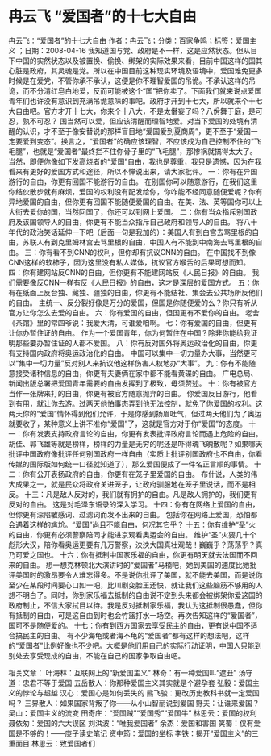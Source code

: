 # 冉云飞  “爱国者”的十七大自由

冉云飞：“爱国者”的十七大自由
作者：冉云飞；分类：百家争鸣；标签：爱国主义 ；日期：2008-04-16
我知道国与党、政府是不一样，这是应然状态。但从目下中国的实然状态以及被置换、偷换、绑架的实际效果来看，目前中国这样的国其心脏是政府，其灵魂是党。所以在中国目前这种现实环境及语境中，爱国难免更多时候是在爱党，不管你承不承认，这便是你不理智爱国的吊诡。不承认这样的吊诡，而不分清红皂白地爱，反而可能被这个“国”把你卖了。下面我们就来说点爱国青年们也许没有意识到充满吊诡意味的事吧。政府才开到十七大，所以就来个十七大自由吧。官方才开十七大，你来个十八大，不是太僭妄了吗？八佾舞于庭，是可忍，孰不可忍？
国当然可以爱，但应该清醒而理智地爱。对当下爱国的处境有清醒的认识，才不至于像安替说的那样盲目地“爱国爱到夏商周”，更不至于“爱国一定要爱到变态”。换言之，“爱国者”的确应该理智，不应该成为自己控制不住的“飞毛腿”，也就是“爱国者”最终拦不住你骨子里的“飞毛腿”，那惨祸就搞得太大了。当然，即便你像如下发高烧者的“爱国”自由，我也是尊重，我只是遗憾，因为在我看来有更好的爱国方式和途径，所以不惮说出来，请大家批评。
一：你有在异国游行的自由，你更有回国不能游行的自由。
在别国你可以随意游行，在我们这里你结伙散步就有麻烦，爱国的权利没有配发给你，你咋能不经同意随便爱呢？你有异地爱国的自由，但你更有回国不能随便爱国的自由。在美、法、英等国你可以上大街去爱你的国，当然回国了，你还可以到网上爱国。
二：你有当众指斥别国政府及该国领导人的自由，你更有不能当众指斥自己政府和领导人的自由。
将八十年代的政治笑话延伸一下吧（后面一句是我加的）：美国人有到白宫去骂里根的自由，苏联人有到克里姆林宫去骂里根的自由，中国人有不能到中南海去骂里根的自由。
三：你有看不到CNN的权利，但你却有抗议CNN的自由。
在中国找不到像CNN这样的软柿子，因为这里没有私人媒体，抗议官方喉舌的后果可想而知。
四：你有建网站反CNN的自由，但你更有不能建网站反《人民日报》的自由。
我们需要像反CNN一样有反《人民日报》的自由，这才是深层的爱国方式。
五：你有在纸面上反台独、藏独、疆独的自由，你更有不能结社、集会去公共场所反他们的自由。
主统一、反分裂好像是万分的爱国，但国是你随便爱的么？你只有听从官方让你怎么去爱的自由。
六：你有爱国的自由，但国更有不爱你的自由。
老舍《茶馆》里的常四爷说：我爱大清，可谁爱咱啊。
七：你有爱国的自由，但更有让你办暂住证的自由。
作为一个爱国青年，你为何暂住在中国？除非你能给我证明那些要办暂住证的人都不爱国。
八：你有反对国外将奥运政治化的自由，你更有支持国内政府将奥运政治化的自由。
中国可以集中一切力量办大事，当然更可以“集中一切力量”反对别人来抗议他这样伤害人权地办“大事”。
九：你有不能随意接受诸种信息的自由，你更有夫妻俩在家中都不能看黄碟的自由。
广电总局、新闻出版总署把爱国青年需要的自由发挥到了极致，毋须赘述。
十：你有被官方当作一张牌来打的自由，你更有被官方随意抛弃的自由。
你爱国反日游行，他看到有用，就让你去游。过两天他怕事态弄到他无法控制，就免了你爱国的权利。这两天你的“爱国”情怀得到他们允许，于是你感到扬眉吐气，但过两天他们为了奥运就要收了，某种意义上讲不准你“爱国”了，这就是官方对于你“爱国”的态度。
十一：你有发表支持政府言论的自由，你更有发表批评政府言论而遇上危险的自由。
胡佳、郭飞雄等就是榜样，榜样的力量是无穷的呢还是吓得魂飞魄散呢？如果哪天批评中国政府像批评任何别国政府一样自由（实质上批评别国政府也不自由，你看传媒的国际版如何统一口径就知道了），那么爱国便成了一件名正言顺的事情。
十二：你有公开表扬政府的自由，你更有在笼子里爱国的自由。
布什说，人类的伟大成果之一，就是民众将政府关进笼子，让政府驯服地在笼子里说话，而不是相反。
十三：凡是敌人反对的，我们就有拥护的自由。凡是敌人拥护的，我们更有反对的自由。
这是对毛泽东语录的深入学习。
十四：你有在网络上爱国的自由，但你更有深陷敏感词、过滤词而发不出来的自由。
包括你在网络上爱国，恐怕都会遇着这样的尴尬。“爱国”尚且不能自由，何况其它乎？
十五：你有维护“圣”火的自由，你更有必须警察陪同才能进京观看奥运会的自由。
维护“圣”火要几十个彪形大汉，陪你看奥运更要有几万警察，泱泱大国真壮观哉！巍巍乎？荡荡乎？真乃可爱之国也。
十六：你有抵制中国家乐福的自由，你更有明天就去法国而不回来的自由。
想一想克林顿北大演讲时的“爱国者”马楠吧，她到美国的速度比她批评美国时的激昂要令人难忘得多。不是说你批评了美国，就不能去美国，而是说你至少在某段时间要心口如一吧，比川剧变脸王还快，就让我们这些脑筋不够用的人想不明白了。同时，你到家乐福去抵制的自由说不定到头来都会被绑架你爱这国的政府制止，不信大家拭目以待。我是反对抵制家乐福，我认为这抵制很愚蠢，但你有抵制的自由，可是这自由到时也会竹篮打水一场空。再次告知这样的“爱国者”，国可不是随便爱的。
十七：你有到西方国家去享受民主的自由，更有说中国不适合搞民主的自由。
有不少海龟或者海不龟的“爱国者”都有这样的想法吧，这样的“爱国者”比例好像也不少吧。大概是他们用自己的实际行动证明，中国人只能到别处去享受现成的自由，不能在自己的国家争取自由吧。

相关文章：
叶海林：互联网上的“新爱国主义”
林奇：有一种爱国叫“遮丑”
汤守道：忠君不等于爱国
五岳散人：你那种爱国主义其实就是个避孕套
弘毅：爱国主义的悖论与超越
汉心：爱国心是如何丢失的
熊飞骏：更改历史教科书就一定爱国吗？
三界散人：如果国家背叛了你——从小山智丽说到爱国
野夫：让谁来爱国？
吴山：爱国主义的流变
田奇庄：“爱国贼”“爱国秀”“爱国牛”
林思云：爱国的权利
聂依匆：爱国的六大误区
刘洪波：“唯我爱国者”
余杰：爱国和害国
笑蜀：仅有爱国是不够的！——庚子读史笔记
资中筠：爱国的坐标
李铁：揭开“爱国主义”的三重面目
林思云：致爱国者们